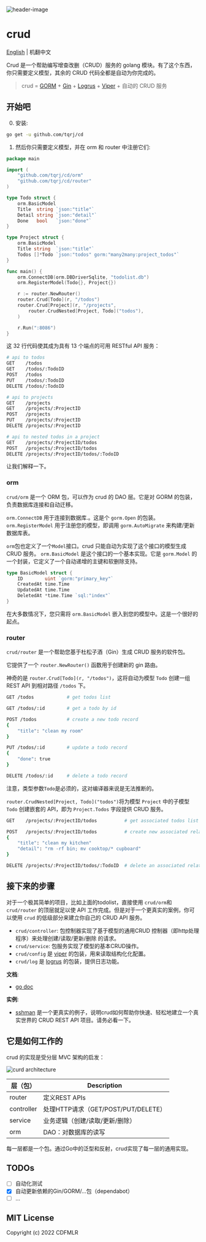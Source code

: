 ![header-image](img/header-image.png)

# crud

[English](README.md) | 机翻中文

Crud 是一个帮助编写增查改删（CRUD）服务的 golang 模块。有了这个东西，你只需要定义模型，其余的 CRUD 代码全都是自动为你完成的。

> crud = [GORM](https://github.com/go-gorm/gorm) +
> [Gin](https://github.com/gin-gonic/gin) +
> [Logrus](https://github.com/sirupsen/logrus) +
> [Viper](https://github.com/spf13/viper) + 
> 自动的 CRUD 服务

## 开始吧

0. 安装:

```sh
go get -u github.com/tqrj/cd
```

1. 然后你只需要定义模型，并在 orm 和 router 中注册它们:

```go
package main

import (
	"github.com/tqrj/cd/orm"
	"github.com/tqrj/cd/router"
)

type Todo struct {
	orm.BasicModel
	Title  string `json:"title"`
	Detail string `json:"detail"`
	Done   bool   `json:"done"`
}

type Project struct {
	orm.BasicModel
	Title string  `json:"title"`
	Todos []*Todo `json:"todos" gorm:"many2many:project_todos"`
}

func main() {
	orm.ConnectDB(orm.DBDriverSqlite, "todolist.db")
	orm.RegisterModel(Todo{}, Project{})

	r := router.NewRouter()
	router.Crud[Todo](r, "/todos")
	router.Crud[Project](r, "/projects",
		router.CrudNested[Project, Todo]("todos"),
	)

	r.Run(":8086")
}
```

这 32 行代码使其成为具有 13 个端点的可用 RESTful API 服务：

```sh
# api to todos
GET    /todos
GET    /todos/:TodoID
POST   /todos
PUT    /todos/:TodoID
DELETE /todos/:TodoID

# api to projects
GET    /projects
GET    /projects/:ProjectID
POST   /projects
PUT    /projects/:ProjectID
DELETE /projects/:ProjectID

# api to nested todos in a project
GET    /projects/:ProjectID/todos
POST   /projects/:ProjectID/todos
DELETE /projects/:ProjectID/todos/:TodoID
```

让我们解释一下。

### orm

`crud/orm` 是一个 ORM 包，可以作为 crud 的 DAO 层。它是对 GORM 的包装，负责数据库连接和自动迁移。

`orm.ConnectDB` 用于连接到数据库.。这是个 `gorm.Open` 的包装。 `orm.RegisterModel` 用于注册您的模型，即调用  `gorm.AutoMigrate` 来构建/更新数据库表。

`orm`包也定义了一个`Model`接口。crud 只能自动为实现了这个接口的模型生成 CRUD 服务。
`orm.BasicModel` 是这个接口的一个基本实现。它是 `gorm.Model` 的一个封装，它定义了一个自动递增的主键和软删除支持。

```go
type BasicModel struct {
    ID        uint `gorm:"primary_key"`
    CreatedAt time.Time
    UpdatedAt time.Time
    DeletedAt *time.Time `sql:"index"`
}
```

在大多数情况下，您只需将 `orm.BasicModel` 嵌入到您的模型中。这是一个很好的起点。

### router

`crud/router` 是一个帮助您基于杜松子酒（Gin）生成 CRUD 服务的软件包。

它提供了一个 `router.NewRouter()` 函数用于创建新的 gin 路由。

神奇的是 `router.Crud[Todo](r, "/todos")`，这将自动为模型 `Todo` 创建一组 REST API 到相对路径 `/todos` 下。

```sh
GET /todos            # get todos list

GET /todos/:id        # get a todo by id

POST /todos           # create a new todo record
{
    "title": "clean my room"
}

PUT /todos/:id        # update a todo record
{
    "done": true
}

DELETE /todos/:id     # delete a todo record
```

注意，类型参数`Todo`是必须的，这对编译器来说是无法推断的。

`router.CrudNested[Project, Todo]("todos")`将为模型 `Project` 中的子模型 `Todo` 创建嵌套的 API，即为 `Project.Todos` 字段提供 CRUD 服务。

```sh
GET    /projects/:ProjectID/todos          # get associated todos list

POST   /projects/:ProjectID/todos          # create new associated relationship
{
    "title": "clean my kitchen"
    "detail": "rm -rf bin; mv cooktop/* cupboard"
}

DELETE /projects/:ProjectID/todos/:TodoID  # delete an associated relationship
```

## 接下来的步骤

对于一个极其简单的项目，比如上面的todolist，直接使用 `crud/orm`和`crud/router` 的顶层就足以使 API 工作完成。但是对于一个更真实的案例，你可以使用 `crud` 的低级部分来建立你自己的 CRUD API 服务。

- `crud/controller`: 包控制器实现了基于模型的通用CRUD 控制器（即http处理程序）来处理创建/读取/更新/删除 的请求。
- `crud/service`: 包服务实现了模型的基本CRUD操作。
- `crud/config` 是 [viper](https://github.com/spf13/viper) 的包装，用来读取结构化化配置。
- `crud/log` 是 [logrus](https://github.com/sirupsen/logrus) 的包装，提供日志功能。

**文档**:

- [go doc](https://pkg.go.dev/github.com/tqrj/cd)

**实例**:

- [sshman](https://github.com/tqrj/sshman) 是一个更真实的例子，说明crud如何帮助你快速、轻松地建立一个真实世界的 CRUD REST API 项目。请务必看一下。

## 它是如何工作的

crud 的实现是受分层 MVC 架构的启发：

![curd architecture](img/crud.svg)

| 层（包）   | Description                         |
| ---------- | ----------------------------------- |
| router     | 定义REST APIs                       |
| controller | 处理HTTP请求（GET/POST/PUT/DELETE） |
| service    | 业务逻辑（创建/读取/更新/删除）     |
| orm        | DAO：对数据库的读写                 |

每一层都是一个包。通过Go中的泛型和反射，crud实现了每一层的通用实现。

## TODOs

- [ ] 自动化测试
- [x] 自动更新依赖的Gin/GORM/...包（dependabot）
- [ ] ...

## MIT License

Copyright (c) 2022 CDFMLR
